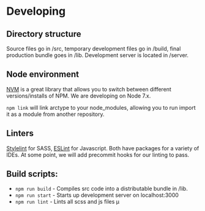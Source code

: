 # Developing

## Directory structure
Source files go in /src, temporary development files go in /build, final production bundle goes in /lib. Development server is located in /server.

## Node environment
[NVM](https://github.com/creationix/nvm) is a great library that allows you to switch between different versions/installs of NPM. We are developing on Node 7.x.

`npm link` will link arctype to your node_modules, allowing you to run import it as a module from another repository.

## Linters
[Stylelint](https://github.com/stylelint/stylelint) for SASS, [ESLint](https://github.com/eslint/eslint) for Javascript. Both have packages for a variety of IDEs. At some point, we will add precommit hooks for our linting to pass.

## Build scripts:

- `npm run build` - Compiles src code into a distributable bundle in /lib.
- `npm run start` - Starts up development server on localhost:3000
- `npm run lint`  - Lints all scss and js files
µ
